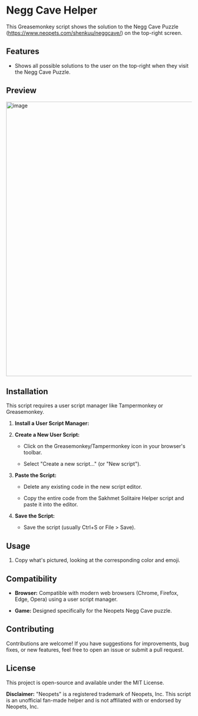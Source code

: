 # Negg Cave Helper

This Greasemonkey script shows the solution to the Negg Cave Puzzle (https://www.neopets.com/shenkuu/neggcave/) on the top-right screen.

## Features

* Shows all possible solutions to the user on the top-right when they visit the Negg Cave Puzzle.

## Preview

<img width="1199" height="744" alt="image" src="https://github.com/user-attachments/assets/dad2112b-ffd8-4ad8-b98a-6935a944b7ae" />


## Installation

This script requires a user script manager like Tampermonkey or Greasemonkey.

1.  **Install a User Script Manager:**

2.  **Create a New User Script:**

    * Click on the Greasemonkey/Tampermonkey icon in your browser's toolbar.

    * Select "Create a new script..." (or "New script").

3.  **Paste the Script:**

    * Delete any existing code in the new script editor.

    * Copy the entire code from the Sakhmet Solitaire Helper script and paste it into the editor.

4.  **Save the Script:**

    * Save the script (usually Ctrl+S or File > Save).


## Usage

1. Copy what's pictured, looking at the corresponding color and emoji.

## Compatibility

* **Browser:** Compatible with modern web browsers (Chrome, Firefox, Edge, Opera) using a user script manager.

* **Game:** Designed specifically for the Neopets Negg Cave puzzle.

## Contributing

Contributions are welcome! If you have suggestions for improvements, bug fixes, or new features, feel free to open an issue or submit a pull request.

## License

This project is open-source and available under the MIT License.

**Disclaimer:** "Neopets" is a registered trademark of Neopets, Inc. This script is an unofficial fan-made helper and is not affiliated with or endorsed by Neopets, Inc.
